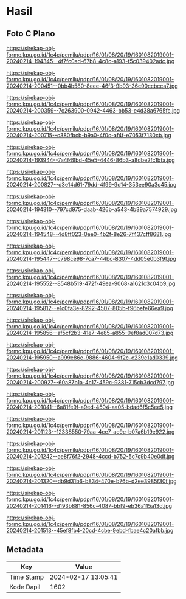 # Hasil

## Foto C Plano

https://sirekap-obj-formc.kpu.go.id/1c4c/pemilu/pdpr/16/01/08/20/19/1601082019001-20240214-194345--4f7fc0ad-67b8-4c8c-a193-f5c039402adc.jpg

https://sirekap-obj-formc.kpu.go.id/1c4c/pemilu/pdpr/16/01/08/20/19/1601082019001-20240214-200451--0bb4b580-8eee-46f3-9b93-36c90ccbcca7.jpg

https://sirekap-obj-formc.kpu.go.id/1c4c/pemilu/pdpr/16/01/08/20/19/1601082019001-20240214-200359--7c263900-0942-4463-bb53-e4d38a6765fc.jpg

https://sirekap-obj-formc.kpu.go.id/1c4c/pemilu/pdpr/16/01/08/20/19/1601082019001-20240214-200715--c380fbcb-b9a0-4f0c-af4f-e7053f7130cb.jpg

https://sirekap-obj-formc.kpu.go.id/1c4c/pemilu/pdpr/16/01/08/20/19/1601082019001-20240214-193944--7a4f49bd-45e5-4446-86b3-a8dbe2fc1bfa.jpg

https://sirekap-obj-formc.kpu.go.id/1c4c/pemilu/pdpr/16/01/08/20/19/1601082019001-20240214-200827--d3e14d61-79dd-4f99-9d14-353ee90a3c45.jpg

https://sirekap-obj-formc.kpu.go.id/1c4c/pemilu/pdpr/16/01/08/20/19/1601082019001-20240214-194310--797cd975-daab-426b-a543-4b39a7574929.jpg

https://sirekap-obj-formc.kpu.go.id/1c4c/pemilu/pdpr/16/01/08/20/19/1601082019001-20240214-194548--4d8ff023-0ee0-4b2f-8e26-7f437cff8681.jpg

https://sirekap-obj-formc.kpu.go.id/1c4c/pemilu/pdpr/16/01/08/20/19/1601082019001-20240214-195447--c798ce98-7ca7-44bc-8307-4dd05e0b3f9f.jpg

https://sirekap-obj-formc.kpu.go.id/1c4c/pemilu/pdpr/16/01/08/20/19/1601082019001-20240214-195552--8548b519-472f-49ea-9068-a1621c3c04b9.jpg

https://sirekap-obj-formc.kpu.go.id/1c4c/pemilu/pdpr/16/01/08/20/19/1601082019001-20240214-195812--e1c0fa3e-8292-4507-805b-f96befe66ea9.jpg

https://sirekap-obj-formc.kpu.go.id/1c4c/pemilu/pdpr/16/01/08/20/19/1601082019001-20240214-195856--af5cf2b3-41e7-4e85-a855-0ef8ad007d73.jpg

https://sirekap-obj-formc.kpu.go.id/1c4c/pemilu/pdpr/16/01/08/20/19/1601082019001-20240214-195950--a999e86e-9886-4604-9f2c-c239e1ad0339.jpg

https://sirekap-obj-formc.kpu.go.id/1c4c/pemilu/pdpr/16/01/08/20/19/1601082019001-20240214-200927--60a87b1a-4c17-459c-9381-715cb3dcd797.jpg

https://sirekap-obj-formc.kpu.go.id/1c4c/pemilu/pdpr/16/01/08/20/19/1601082019001-20240214-201041--6a81fe9f-a9ed-4504-aa05-bdad6f5c5ee5.jpg

https://sirekap-obj-formc.kpu.go.id/1c4c/pemilu/pdpr/16/01/08/20/19/1601082019001-20240214-201123--12338550-79aa-4ce7-ae9e-b07a6b19e922.jpg

https://sirekap-obj-formc.kpu.go.id/1c4c/pemilu/pdpr/16/01/08/20/19/1601082019001-20240214-201242--ae8f76f2-2948-4ccd-b752-5c7c9b40e0df.jpg

https://sirekap-obj-formc.kpu.go.id/1c4c/pemilu/pdpr/16/01/08/20/19/1601082019001-20240214-201320--db9d31b6-b834-470e-b76b-d2ee3985f30f.jpg

https://sirekap-obj-formc.kpu.go.id/1c4c/pemilu/pdpr/16/01/08/20/19/1601082019001-20240214-201416--d193b881-856c-4087-bbf9-eb36a115a13d.jpg

https://sirekap-obj-formc.kpu.go.id/1c4c/pemilu/pdpr/16/01/08/20/19/1601082019001-20240214-201513--45ef8fb4-20cd-4cbe-9ebd-fbae4c20afbb.jpg


## Metadata

| Key        | Value               |
| ---------- | ------------------- |
| Time Stamp | 2024-02-17 13:05:41 |
| Kode Dapil | 1602                |




